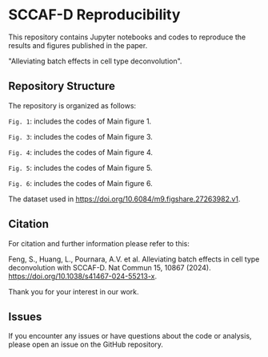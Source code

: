 # SCCAF-D Reproducibility

This repository contains Jupyter notebooks and codes to reproduce the results and figures published in the paper.

"Alleviating batch effects in cell type deconvolution".

## Repository Structure

The repository is organized as follows:

`Fig. 1`: includes the codes of Main figure 1.

`Fig. 3`: includes the codes of Main figure 3.

`Fig. 4`: includes the codes of Main figure 4.

`Fig. 5`: includes the codes of Main figure 5.

`Fig. 6`: includes the codes of Main figure 6.

The dataset used in https://doi.org/10.6084/m9.figshare.27263982.v1.

## Citation
For citation and further information please refer to this: 

Feng, S., Huang, L., Pournara, A.V. et al. Alleviating batch effects in cell type deconvolution with SCCAF-D. Nat Commun 15, 10867 (2024). https://doi.org/10.1038/s41467-024-55213-x.

Thank you for your interest in our work.


## Issues
If you encounter any issues or have questions about the code or analysis, please open an issue on the GitHub repository. 
